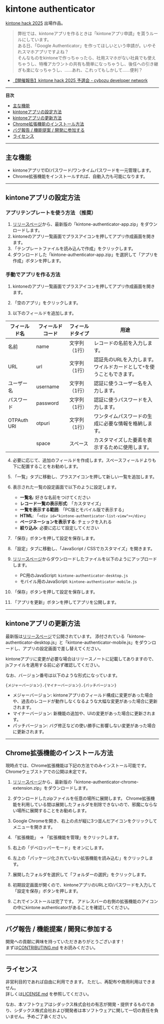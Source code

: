 # kintone authenticator

[kintone hack 2025](https://kintonehack.cybozu.co.jp/) 出場作品。

> 弊社では、kintoneアプリを作るときは「kintoneアプリ申請」を貰うルールにしています。 \
> ある日、「Google Authenticator」を作ってほしいという申請が。いやそれスマホアプリですよね？ \
> そんなものをkintoneで作っちゃったら、社用スマホがない社員でも使えちゃうし、特権アカウントの共有も簡単になっちゃうし、後任への引き継ぎも楽になっちゃうし、……あれ、これってもしかして……便利？

- [【開催報告】kintone hack 2025 予選会 - cybozu developer network](https://cybozu.dev/ja/blog/2025-08-26-kintonehack-qualifier-result/)

---

**目次**

- [主な機能](#主な機能)
- [kintoneアプリの設定方法](#kintoneアプリの設定方法)
- [kintoneアプリの更新方法](#kintoneアプリの更新方法)
- [Chrome拡張機能のインストール方法](#chrome拡張機能のインストール方法)
- [バグ報告 / 機能提案 / 開発に参加する](#バグ報告--機能提案--開発に参加する)
- [ライセンス](#ライセンス)

---

## 主な機能

- kintoneアプリでID/パスワード/ワンタイムパスワードを一元管理します。
- Chrome拡張機能をインストールすれば、自動入力も可能になります。

---

## kintoneアプリの設定方法

### アプリテンプレートを使う方法 （推奨）

1. [リリースページ](https://github.com/shidax-corp/kintone-authenticator/releases)から、最新版の「kintone-authenticator-app.zip」をダウンロードします。
2. kintoneのアプリ一覧画面でプラスアイコンを押してアプリ作成画面を開きます。
3. 「テンプレートファイルを読み込んで作成」をクリックします。
4. ダウンロードした「kintone-authenticator-app.zip」を選択して「アプリを作成」ボタンを押します。

### 手動でアプリを作る方法

1. kintoneのアプリ一覧画面でプラスアイコンを押してアプリ作成画面を開きます。

2. 「空のアプリ」をクリックします。

3. 以下のフィールドを追加します。

| フィールド名 | フィールドコード | フィールドタイプ | 用途                                                                   |
| ------------ | ---------------- | ---------------- | ---------------------------------------------------------------------- |
| 名前         | name             | 文字列（1行）    | レコードの名前を入力します。                                           |
| URL          | url              | 文字列（1行）    | 認証先のURLを入力します。ワイルドカードとして`*`を使うこともできます。 |
| ユーザー名   | username         | 文字列（1行）    | 認証に使うユーザー名を入力します。                                     |
| パスワード   | password         | 文字列（1行）    | 認証に使うパスワードを入力します。                                     |
| OTPAuth URI  | otpuri           | 文字列（1行）    | ワンタイムパスワードの生成に必要な情報を格納します。                   |
|              | space            | スペース         | カスタマイズした要素を表示するために使用します。                       |

4. 必要に応じて、追加のフィールドを作成します。スペースフィールドよりも下に配置することをお勧めします。

5. 「一覧」タブに移動し、プラスアイコンを押して新しい一覧を追加します。

6. 表示された一覧の設定画面で以下のように設定します。
   - **一覧名**: 好きな名前をつけてください
   - **レコード一覧の表示形式**: 「カスタマイズ」
   - **一覧を表示する範囲**: 「PC版とモバイル版で表示する」
   - **HTML**: 「`<div id="kintone-authenticator-list-view"></div>`」
   - **ページネーションを表示する**: チェックを入れる
   - **絞り込み**: 必要に応じて設定してください

7. 「保存」ボタンを押して設定を保存します。

8. 「設定」タブに移動し、「JavaScript / CSSでカスタマイズ」を開きます。

9. [リリースページ](https://github.com/shidax-corp/kintone-authenticator/releases)からダウンロードしたファイルを以下のようにアップロードします。
   - PC用のJavaScript: `kintone-authenticator-desktop.js`
   - モバイル用のJavaScript: `kintone-authenticator-mobile.js`

10. 「保存」ボタンを押して設定を保存します。

11. 「アプリを更新」ボタンを押してアプリを公開します。

---

## kintoneアプリの更新方法

最新版は[リリースページ](https://github.com/shidax-corp/kintone-authenticator/releases)で公開されています。
添付されている「kintone-authenticator-desktop.js」と「kintone-authenticator-mobile.js」をダウンロードし、アプリの設定画面で差し替えてください。

kintoneアプリに変更が必要な場合はリリースノートに記載してありますので、jsファイルを適用する前に必ず確認してください。

なお、バージョン番号は以下のような形式になっています。

```
{メジャーバージョン}.{マイナーバージョン}.{パッチバージョン}
```

- メジャーバージョン: kintoneアプリのフィールド構成に変更があった場合や、過去のレコードが動作しなくなるような大幅な変更があった場合に更新されます。
- マイナーバージョン: 新機能の追加や、UIの変更があった場合に更新されます。
- パッチバージョン: バグ修正などの使い勝手に影響しない変更があった場合に更新されます。

---

## Chrome拡張機能のインストール方法

現時点では、Chrome拡張機能は下記の方法でのみインストール可能です。 \
Chromeウェブストアでの公開は未定です。

1. [リリースページ](https://github.com/shidax-corp/kintone-authenticator/releases)から、最新版の「kintone-authenticator-chrome-extension.zip」をダウンロードします。

2. ダウンロードしたzipファイルを任意の場所に展開します。
   Chrome拡張機能を利用している間は展開したフォルダを削除できないので、邪魔にならない場所に展開することをお勧めします。

3. Google Chromeを開き、右上の点が縦に3つ並んだアイコンをクリックしてメニューを開きます。

4. 「拡張機能」 → 「拡張機能を管理」をクリックします。

5. 右上の「デベロッパーモード」をオンにします。

6. 左上の「パッケージ化されていない拡張機能を読み込む」をクリックします。

7. 展開したフォルダを選択して「フォルダーの選択」をクリックします。

8. 初期設定画面が開くので、kintoneアプリのURLとID/パスワードを入力して「設定を保存」ボタンを押します。

9. これでインストールは完了です。
   アドレスバーの右側の拡張機能のアイコンの中にkintone authenticatorがあることを確認してください。

---

## バグ報告 / 機能提案 / 開発に参加する

開発への貢献に興味を持っていただきありがとうございます！ \
まずは[CONTRIBUTING.md](./CONTRIBUTING.md) をお読みください。

---

## ライセンス

非営利目的であれば自由に利用できます。
ただし、再配布や商用利用はできません。 \
詳しくは[LICENSE.md](./LICENSE.md) を参照してください。

なお、本ソフトウェアはシダックス株式会社の有志が開発・提供するものであり、シダックス株式会社および開発者は本ソフトウェアに関して一切の責任を負いません。予めご了承ください。
